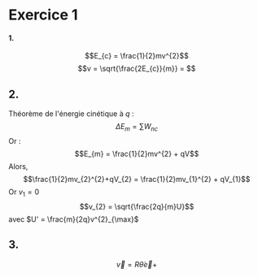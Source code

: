 # Exercice 1
#### 1.
$$E_{c} = \frac{1}{2}mv^{2}$$
$$v = \sqrt{\frac{2E_{c}}{m}} = $$

## 2.
Théorème de l'énergie cinétique à $q$ : 
$$\Delta E_{m} = \sum W_{nc}$$
Or : 
$$E_{m} = \frac{1}{2}mv^{2} + qV$$
Alors, 
$$\frac{1}{2}mv_{2}^{2}+qV_{2} = \frac{1}{2}mv_{1}^{2} + qV_{1}$$
Or $v_{1} = 0$
$$v_{2} = \sqrt{\frac{2q}{m}U}$$
avec $U' = \frac{m}{2q}v^{2}_{\max}$

## 3.
$$\vec{v} = R\dot{\theta} \vec{e}_{} + $$